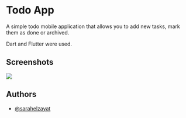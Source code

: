 
# Todo App 

A simple todo mobile application that allows you to add new tasks, mark them as done or archived.

Dart and Flutter were used.



## Screenshots

![](https://github.com/SarahElzayat/TodoApp/blob/master/gif/todo.gif)


## Authors

- [@sarahelzayat](https://www.github.com/sarahelzayat)

